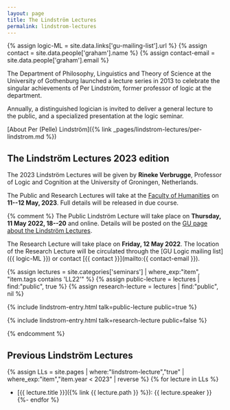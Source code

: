 ```yaml
---
layout: page
title: The Lindström Lectures
permalink: lindstrom-lectures
---
```

{% assign logic-ML = site.data.links['gu-mailing-list'].url %}
{% assign contact = site.data.people['graham'].name %}
{% assign contact-email = site.data.people['graham'].email %}

The Department of Philosophy, Linguistics and Theory of Science at the University of Gothenburg launched a lecture series in 2013 to celebrate the singular achievements of Per Lindström, former professor of logic at the department.

Annually, a distinguished logician is invited to deliver a general lecture to the public, and a specialized presentation at the logic seminar.

[About Per (Pelle) Lindström]({% link _pages/lindstrom-lectures/per-lindstrom.md %})

## The Lindström Lectures 2023 edition

The 2023 Lindström Lectures will be given by **Rineke Verbrugge**, Professor of Logic and Cognition at the University of Groningen, Netherlands.

The Public and Research Lectures will take at the [Faculty of Humanities](https://www.gu.se/en/humanities) on **11--12 May, 2023**.
Full details will be released in due course.

{% comment %}
The Public Lindström Lecture will take place on **Thursday, 11 May 2022, 18--20**  and online. Details will be posted on the [GU page about the Lindström Lectures](https://www.gu.se/en/flov/the-lindstrom-lectures).

The Research Lecture will take place on **Friday, 12 May 2022**.
The location of the Research Lecture will be circulated through the [GU Logic mailing list]({{ logic-ML }}) or contact [{{ contact }}](mailto:{{ contact-email }}).

{% assign lectures = site.categories['seminars'] | where_exp:"item", "item.tags contains 'LL22'" %}
{% assign public-lecture = lectures | find:"public", true %}
{% assign research-lecture = lectures | find:"public", nil %}

{% include lindstrom-entry.html talk=public-lecture public=true %}

{% include lindstrom-entry.html talk=research-lecture public=false %}

{% endcomment %}

## Previous Lindström Lectures

{% assign LLs = site.pages | where:"lindstrom-lecture","true" | where_exp:"item","item.year < 2023" | reverse %}
{% for lecture in LLs %}
* [{{ lecture.title }}]({% link {{ lecture.path }} %}): {{ lecture.speaker }}
{%- endfor %}
